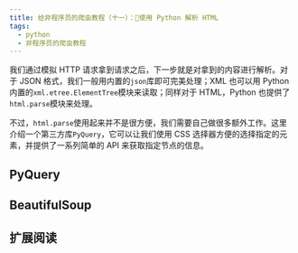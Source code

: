 ```yaml
---
title: 给非程序员的爬虫教程（十一）：使用 Python 解析 HTML
tags:
  - python
  - 非程序员的爬虫教程
---
```


我们通过模拟 HTTP 请求拿到请求之后，下一步就是对拿到的内容进行解析。对于 JSON 格式，我们一般用内置的`json`库即可完美处理；XML 也可以用 Python 内置的`xml.etree.ElementTree`模块来读取；同样对于 HTML，Python 也提供了`html.parse`模块来处理。

不过，`html.parse`使用起来并不是很方便，我们需要自己做很多额外工作。这里介绍一个第三方库`PyQuery`，它可以让我们使用 CSS 选择器方便的选择指定的元素，并提供了一系列简单的 API 来获取指定节点的信息。

## PyQuery

## BeautifulSoup

## 扩展阅读